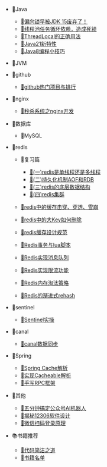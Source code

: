 * 📁Java
  * [📝偏向锁早被JDK 15废弃了！](md/java/你背的“八股文”已经过时了，偏向锁早被JDK%2015废弃了！.md)
  * [📝线程池任务循环依赖，造成死锁](md/java/完蛋了，线程池死锁，生产出Bug了.md)
  * [📝ThreadLocal的正确用法](md/java/你真的会用ThreadLocal吗.md)
  * [📝Java21新特性](md/java/Spring正式弃用Java%208，还不赶紧学Java%2021.md)
  * [📝Java8编程小技巧](md/java/Java8编程小技巧.md)

* 📁JVM
* 📁github
  * [📝github热门项目与排行](md/github/程序员必须了解的github项目热门趋势和star排行.md)
* 📁nginx
  * [📝秒杀系统之nginx开发](md/nginx/秒杀系统之Nginx开发.md)

* 📁数据库
  * 📁MySQL
  
* 📁redis
  * 📁复习篇
    * [📝(一)redis是单线程还是多线程](md/redis/review/redis究竟是单线程还是多线程？.md) 
    * [📝(二)持久化机制AOF和RDB](md/redis/review/redis持久化机制AOF与RDB.md)
    * [📝(三)redis的底层数据结构](md/redis/review/redis的底层数据结构，看起来很复杂，其实一点也不简单.md) 
    * [📝(四)redis集群](md/redis/review/redis的主从、哨兵、切片集群.md)

  * [📝redis中的缓存击穿、穿透、雪崩](md/redis/business/不用背八股文！一文搞懂redis缓存击穿、穿透、雪崩！.md)
  * [📝redis中的大Key如何删除](md/redis/business/redis中的大key要如何删除？.md)
  * [📝redis缓存设计规范](md/redis/business/redis缓存设计规范.md)
  * [📝Redis事务与lua脚本](md/redis/business/redis明明有事务，为什么大家更喜欢用lua脚本.md)
  * [📝Redis实现消息队列](md/redis/business/redis实现消息队列.md)
  * [📝Redis实现限流功能](md/redis/business/redis实现限流功能.md)
  * [📝Redis内存淘汰策略](md/redis/business/redis的内存淘汰策略.md)
  * [📝Redis的渐进式rehash](md/redis/business/Redis的渐进式rehash扩容机制.md)

* 📁sentinel
  * [📝Sentinel实操](md/sentinel/Sentinel实操：微服务稳定性的流量守护神.md)
* 📁canal
  * [📝canal数据同步](md/canal/数据库增量数据同步，用Canal组件好使吗？.md)

* 📁Spring
  * [📝Spring Cache解析](md/spring/Spring%20Cache解析.md)
  * [📝实现Cacheable解析](md/spring/实现Cacheable注解.md)
  * [📝手写RPC框架](md/spring/手写RPC框架.md)
  
* 📁其他
  * [📝五分钟搞定公众号AI机器人](md/other/震惊！五分钟轻松搞定公众号AI机器人，无须服务器.md)
  * [📝揭秘12306软件设计](md/other/春运抢票大作战：揭秘12306，为什么你的票总被抢光了？.md)
  * [📝微信扫码登录原理](md/other/微信扫码登录是如何实现的.md)

* 📚️书籍推荐
  * [📘代码简洁之道](md/books/代码简洁之道/代码简洁之道.md)
  * [📝书籍名单](md/books/书籍名单/书籍名单.md)
